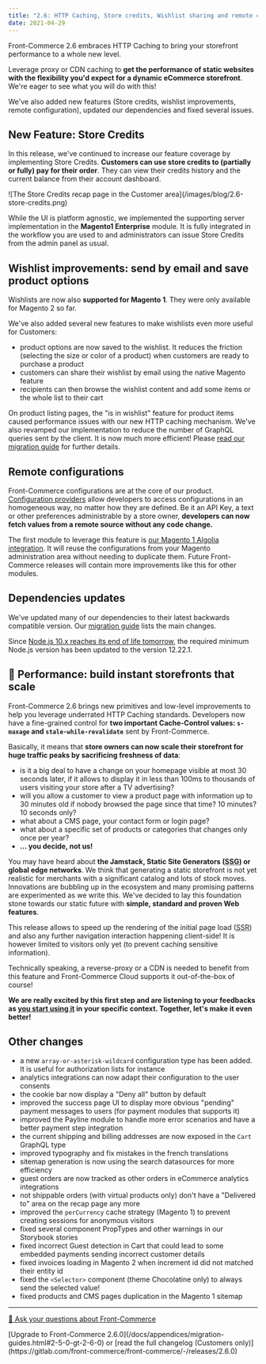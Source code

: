 ```yaml
---
title: "2.6: HTTP Caching, Store credits, Wishlist sharing and remote configurations"
date: 2021-04-29
---
```


Front-Commerce 2.6 embraces HTTP Caching to bring your storefront performance to a whole new level.

Leverage proxy or CDN caching to **get the performance of static websites with the flexibility you'd expect for a dynamic eCommerce storefront**. We're eager to see what you will do with this!

We've also added new features (Store credits, wishlist improvements, remote configuration), updated our dependencies and fixed several issues.

<!-- more -->

## New Feature: Store Credits

In this release, we've continued to increase our feature coverage by implementing Store Credits. **Customers can use store credits to (partially or fully) pay for their order**. They can view their credits history and the current balance from their account dashboard.

<div class="center">
![The Store Credits recap page in the Customer area](/images/blog/2.6-store-credits.png)
</div>

While the UI is platform agnostic, we implemented the supporting server implementation in the **Magento1 Enterprise** module. It is fully integrated in the workflow you are used to and administrators can issue Store Credits from the admin panel as usual.

## Wishlist improvements: send by email and save product options

Wishlists are now also **supported for Magento 1**. They were only available for Magento 2 so far.

We've also added several new features to make wishlists even more useful for Customers:

- product options are now saved to the wishlist. It reduces the friction (selecting the size or color of a product) when customers are ready to purchase a product
- customers can share their wishlist by email using the native Magento feature
- recipients can then browse the wishlist content and add some items or the whole list to their cart

On product listing pages, the "is in wishlist" feature for product items caused performance issues with our new HTTP caching mechanism. We've also revamped our implementation to reduce the number of GraphQL queries sent by the client. It is now much more efficient! Please [read our migration guide](/docs/appendices/migration-guides.html#Wishlist-Provider) for further details.

## Remote configurations

Front-Commerce configurations are at the core of our product. [Configuration providers](/docs/advanced/server/configurations.html) allow developers to access configurations in an homogeneous way, no matter how they are defined. Be it an API Key, a text or other preferences administrable by a store owner, **developers can now fetch values from a remote source without any code change.**

The first module to leverage this feature is [our Magento 1 Algolia integration](/docs/magento1/search-engine.html#Algolia). It will reuse the configurations from your Magento administration area without needing to duplicate them. Future Front-Commerce releases will contain more improvements like this for other modules.

## Dependencies updates

We've updated many of our dependencies to their latest backwards compatible version. Our [migration guide](/docs/appendices/migration-guides.html#Updated-dependencies) lists the main changes.

Since [Node.js 10.x reaches its end of life tomorrow](https://nodejs.org/en/about/releases/), the required minimum Node.js version has been updated to the version 12.22.1.

## 🚀 Performance: build instant storefronts that scale

Front-Commerce 2.6 brings new primitives and low-level improvements to help you leverage underrated HTTP Caching standards. Developers now have a fine-grained control for **two important Cache-Control values: `s-maxage` and `stale-while-revalidate`** sent by Front-Commerce.

Basically, it means that **store owners can now scale their storefront for huge traffic peaks by sacrificing freshness of data**:

- is it a big deal to have a change on your homepage visible at most 30 seconds later, if it allows to display it in less than 100ms to thousands of users visiting your store after a TV advertising?
- will you allow a customer to view a product page with information up to 30 minutes old if nobody browsed the page since that time? 10 minutes? 10 seconds only?
- what about a CMS page, your contact form or login page?
- what about a specific set of products or categories that changes only once per year?
- **… you decide, not us!**

You may have heard about **the Jamstack, Static Site Generators (<abbr title="Static Site Generators">SSG</abbr>) or global edge networks**. We think that generating a static storefront is not yet realistic for merchants with a significant catalog and lots of stock moves. Innovations are bubbling up in the ecosystem and many promising patterns are experimented as we write this. We've decided to lay this foundation stone towards our static future with **simple, standard and proven Web features**.

This release allows to speed up the rendering of the initial page load (<abbr title="Server Side Rendering">SSR</abbr>) and also any further navigation interaction happening client-side! It is however limited to visitors only yet (to prevent caching sensitive information).

Technically speaking, a reverse-proxy or a CDN is needed to benefit from this feature and Front-Commerce Cloud supports it out-of-the-box of course!

**We are really excited by this first step and are listening to your feedbacks as [you start using it](/docs/advanced/performance/cache-control-and-cdn.html) in your specific context. Together, let's make it even better!**

## Other changes

- a new `array-or-asterisk-wildcard` configuration type has been added. It is useful for authorization lists for instance
- analytics integrations can now adapt their configuration to the user consents
- the cookie bar now display a "Deny all" button by default
- improved the success page UI to display more obvious "pending" payment messages to users (for payment modules that supports it)
- improved the Payline module to handle more error scenarios and have a better payment step integration
- the current shipping and billing addresses are now exposed in the `Cart` GraphQL type
- improved typography and fix mistakes in the french translations
- sitemap generation is now using the search datasources for more efficiency
- guest orders are now tracked as other orders in eCommerce analytics integrations
- not shippable orders (with virtual products only) don't have a "Delivered to" area on the recap page any more
- improved the `perCurrency` cache strategy (Magento 1) to prevent creating sessions for anonymous visitors
- fixed several component PropTypes and other warnings in our Storybook stories
- fixed incorrect Guest detection in Cart that could lead to some embedded payments sending incorrect customer details
- fixed invoices loading in Magento 2 when increment id did not matched their entity id
- fixed the `<Selector>` component (theme Chocolatine only) to always send the selected value!
- fixed products and CMS pages duplication in the Magento 1 sitemap

<hr />
<div class="center">
  <p>
    <a class="link primary button" href="https://www.front-commerce.com/en/contact-us/">💌 Ask your questions about Front-Commerce</a>
  </p>
  <p>
    [Upgrade to Front-Commerce 2.6.0](/docs/appendices/migration-guides.html#2-5-0-gt-2-6-0) or [read the full changelog (Customers only)](https://gitlab.com/front-commerce/front-commerce/-/releases/2.6.0)
  </p>
</div>
